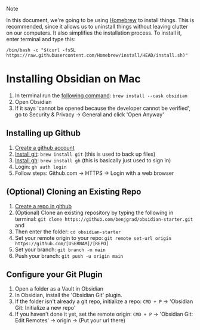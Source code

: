 >[!note]
>In this document, we're going to be using [Homebrew](https://brew.sh/) to install things. This is recommended, since it allows us to uninstall things without leaving clutter on our computers. It also simplifies the installation process. To install it, enter terminal and type this:
>```
>/bin/bash -c "$(curl -fsSL https://raw.githubusercontent.com/Homebrew/install/HEAD/install.sh)"
>```
# Installing Obsidian on Mac
1. In terminal run the [following command](https://formulae.brew.sh/cask/obsidian#default): `brew install --cask obsidian`
2. Open Obsidian
3. If it says 'cannot be opened because the developer cannot be verified', go to Security & Privacy -> General and click 'Open Anyway'
## Installing up Github
1. [Create a github account](https://github.com/)
2. [Install git](https://formulae.brew.sh/formula/git#default): `brew install git` (this is used to back up files)
3. [Install gh](https://formulae.brew.sh/formula/gh#default): `brew install gh` (this is basically just used to sign in)
4. Login: `gh auth login` 
5. Follow steps: Github.com -> HTTPS -> Login with a web browser 
## (Optional) Cloning an Existing Repo
1. [Create a repo in github](https://github.com/new)
2. (Optional) Clone an existing repository by typing the following in terminal: `git clone https://github.com/benjgrad/obsidian-starter.git` and 
3. Then enter the folder: `cd obsidian-starter`
4. Set your remote origin to your repo: `git remote set-url origin https://github.com/[USERNAM]/[REPO]`
5. Set your branch: `git branch -m main`
6. Push your branch: `git push -u origin main`
## Configure your Git Plugin
1. Open a folder as a Vault in Obsidian
2. In Obsidian, install the 'Obsidian Git' plugin.
3. If the folder isn't already a git repo, initialize a repo: `CMD + P` -> 'Obsidian Git: Initialize a new repo'
4. If you haven't done it yet, set the remote origin: `CMD + P` -> 'Obsidian Git: Edit Remotes' -> origin -> (Put your url there)